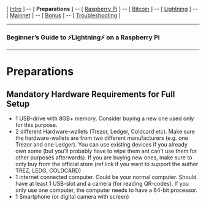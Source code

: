 [ [Intro](README.md) ] -- [ **Preparations** ] -- [ [Raspberry Pi](raspibolt_20_pi.md) ] -- [ [Bitcoin](raspibolt_30_bitcoin.md) ] -- [ [Lightning](raspibolt_40_lnd.md) ] -- [ [Mainnet](raspibolt_50_mainnet.md) ] -- [ [Bonus](raspibolt_60_bonus.md) ] -- [ [Troubleshooting](raspibolt_70_troubleshooting.md) ]

-------
### Beginner’s Guide to ️⚡Lightning️⚡ on a Raspberry Pi
--------

# Preparations

## Mandatory Hardware Requirements for Full Setup

*	1 USB-drive with 8GB+ memory. Consider buying a new one used only for this purpose.
*	2 different Hardware-wallets (Trezor, Ledger, Coldcard etc). Make sure the hardware-wallets are from two different manufacturers (e.g. one Trezor and one Ledger). You can use existing devices if you already own some (but you’ll probably have to wipe them ant can’t use them for other purposes afterwards). If you are buying new ones, make sure to only buy from the official store (ref link if you want to support the author TREZ, LEDG, COLDCARD)
*	1 internet connected computer. Could be your normal computer. Should have at least 1 USB-slot and a camera (for reading QR-codes). If you only use one computer, the computer needs to have a 64-bit processor.
*	1 Smartphone (or digital camera with screen)
